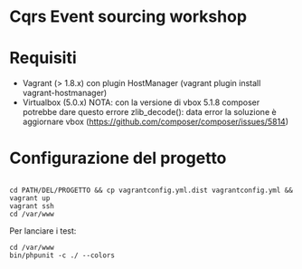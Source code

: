 # Cqrs Event sourcing workshop

 
Requisiti
=

- Vagrant (> 1.8.x) con plugin HostManager (vagrant plugin install vagrant-hostmanager)
- Virtualbox (5.0.x) NOTA: con la versione di vbox 5.1.8 composer potrebbe dare questo errore zlib_decode(): data error la soluzione è aggiornare vbox (https://github.com/composer/composer/issues/5814)


Configurazione del progetto
=
```

cd PATH/DEL/PROGETTO && cp vagrantconfig.yml.dist vagrantconfig.yml && vagrant up
vagrant ssh
cd /var/www
```

Per lanciare i test:

```
cd /var/www
bin/phpunit -c ./ --colors
```